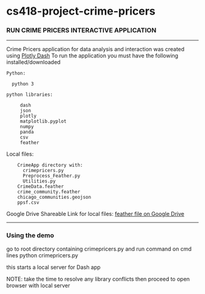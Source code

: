 # cs418-project-crime-pricers

### RUN CRIME PRICERS INTERACTIVE APPLICATION
-------------------
Crime Pricers application for data analysis and interaction was created
using [Plotly Dash](https://plot.ly/dash)
To run the application you must have the following installed/downloaded

```
Python:

  python 3
  
python libraries:

     dash
     json
     plotly
     matplotlib.pyplot
     numpy
     panda
     csv
     feather
```

Local files:

```
    CrimeApp directory with:
      crimepricers.py
      Preprocess_Feather.py
      Utilities.py
    CrimeData.feather
    crime_community.feather
    chicago_communities.geojson
    ppsf.csv

```

Google Drive Shareable Link for local files:
[feather file on Google Drive](https://drive.google.com/drive/folders/1BS6PZmcE__zm3osqLRcJre1Fz6PjuC9L?usp=sharing)

----------------------------------------
### Using the demo

go to root directory containing crimepricers.py and run command on cmd lines
python crimepricers.py

this starts a local server for Dash app

NOTE: take the time to resolve any library conflicts
then proceed to open browser with local server
